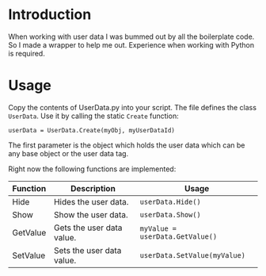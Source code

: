# Introduction
When working with user data I was bummed out by all the boilerplate code. So I made a wrapper to help me out. Experience when working with Python is required.

# Usage
Copy the contents of UserData.py into your script. The file defines the class `UserData`. Use it by calling the static `Create` function:

```lang:Python
userData = UserData.Create(myObj, myUserDataId)
```

The first parameter is the object which holds the user data which can be any base object or the user data tag.

Right now the following functions are implemented:

|Function|Description|Usage|
|-|-|-|
|Hide|Hides the user data.|`userData.Hide()`|
|Show|Show the user data.|`userData.Show()`|
|GetValue|Gets the user data value.|`myValue = userData.GetValue()`|
|SetValue|Sets the user data value.|`userData.SetValue(myValue)`|
